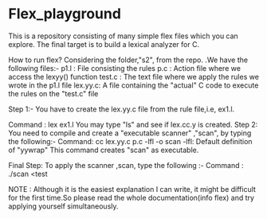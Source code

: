 # Flex_playground

This is a repository consisting of many simple flex files which you can explore.
The final target is to build a lexical analyzer for C.

How to run flex?
Considering the  folder,"s2", from the repo. .We have the following files:-
p1.l : File consisting the rules
p.c : Action file where we access the lexyy() function
test.c : The text file where we apply the rules we wrote in the p1.l file
lex.yy.c: A file containing the "actual" C code to execute the rules on the "test.c" file

Step 1:-
You have to create the lex.yy.c file from the rule file,i.e, ex1.l.

Command : lex ex1.l
You may type "ls" and see if lex.cc.y is created.
Step 2: You need to compile and create a "executable scanner" ,"scan", by typing the following:-
Command: cc lex.yy.c p.c -lfl -o scan
-lfl: Default definition of "yywrap"
This command creates "scan" as executable.

Final Step: To apply the scanner ,scan, type the following :-
Command : ./scan <test

NOTE : Although it is the easiest explanation I can write, it might be difficult for the first time.So please read the whole documentation(info flex) and try applying yourself simultaneously.



